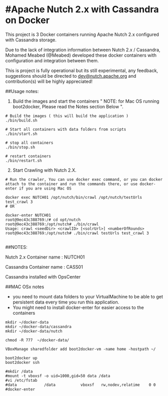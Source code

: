 #Apache Nutch 2.x with Cassandra on Docker
=======================

This project is 3 Docker containers running Apache Nutch 2.x configured with Cassandra storage.

Due to the lack of integration information between Nutch 2.x / Cassandra, Mohamed Meabed (@Meabed) developed these docker containers with configuration and integration between them.

This is project is fully operational but its still experimental, any feedback, suggestions should be directed to dev@nutch.apache.org and contribution(s) will be highly appreciated! 

##Usage notes:

1. Build the images and start the containers " NOTE: for Mac OS running boot2docker, Please read the Notes section Below ". 

```
# Build the images ( this will build the application )
./bin/build.sh

# Start all containers with data folders from scripts
./bin/start.sh

# stop all containers 
./bin/stop.sh

# restart containers 
./bin/restart.sh

```
2. Start Crawling with Nutch 2.X.
```
# Run the crawler, You can use docker exec command, or you can docker attach to the container and run the commands there, or use docker-enter if you are using Mac OS

docker exec NUTCH01 /opt/nutch/bin/crawl /opt/nutch/testUrls test_crawl 3
# OR

docker-enter NUTCH01
root@9ec43c388769:/# cd opt/nutch
root@9ec43c388769:/opt/nutch# ./bin/crawl
Usage: crawl <seedDir> <crawlID> [<solrUrl>] <numberOfRounds>
root@9ec43c388769:/opt/nutch# ./bin/crawl testUrls test_crawl 3


```
##NOTES:

Nutch 2.x Container name : NUTCH01

Cassandra Container name : CASS01

Cassandra installed with OpsCenter


##MAC OSx notes
- you need to mount data folders to your VirtualMachine to be able to get persistent data every time you run this application.
- You might need to install docker-enter for easier access to the containers

```
mkdir ~/docker-data
mkdir ~/docker-data/cassandra
mkdir ~/docker-data/nutch

chmod -R 777  ~/docker-data/

VBoxManage sharedfolder add boot2docker-vm -name home -hostpath ~/

boot2docker up
boot2docker ssh

#mkdir /data
#mount -t vboxsf -o uid=1000,gid=50 data /data
#vi /etc/fstab
#data            /data           vboxsf   rw,nodev,relatime    0 0
#docker-enter
```
